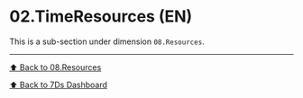 # 02.TimeResources (EN)

This is a sub-section under dimension `08.Resources`.

---
[⬆ Back to 08.Resources](../README.md)

[⬆ Back to 7Ds Dashboard](../../README.md)
